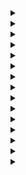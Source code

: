 <details>
  <summary><strong><a href=></a></strong></summary>

```cpp
```
</details>

<details>
  <summary><strong><a href=></a></strong></summary>

```cpp
```
</details>

<details>
  <summary><strong><a href=></a></strong></summary>

```cpp
```
</details>

<details>
  <summary><strong><a href=></a></strong></summary>

```cpp
```
</details>

<details>
  <summary><strong><a href=></a></strong></summary>

```cpp
```
</details>

<details>
  <summary><strong><a href=></a></strong></summary>

```cpp
```
</details>

<details>
  <summary><strong><a href=></a></strong></summary>

```cpp
```
</details>

<details>
  <summary><strong><a href=></a></strong></summary>

```cpp
```
</details>

<details>
  <summary><strong><a href=></a></strong></summary>

```cpp
```
</details>

<details>
  <summary><strong><a href=></a></strong></summary>

```cpp
```
</details>

<details>
  <summary><strong><a href=></a></strong></summary>

```cpp
```
</details>

<details>
  <summary><strong><a href=></a></strong></summary>

```cpp
```
</details>

<details>
  <summary><strong><a href=></a></strong></summary>

```cpp
```
</details>

<details>
  <summary><strong><a href=></a></strong></summary>

```cpp
```
</details>

<details>
  <summary><strong><a href=></a></strong></summary>

```cpp
```
</details>